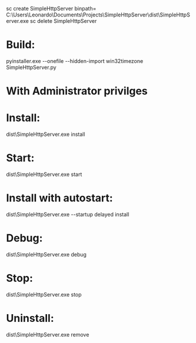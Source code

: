 sc create SimpleHttpServer binpath= C:\Users\Leonardo\Documents\Projects\SimpleHttpServer\dist\SimpleHttpServer.exe
sc delete SimpleHttpServer

# Build:
pyinstaller.exe --onefile --hidden-import win32timezone SimpleHttpServer.py

# With Administrator privilges
# Install:
dist\SimpleHttpServer.exe install

# Start:
dist\SimpleHttpServer.exe start

# Install with autostart:
dist\SimpleHttpServer.exe --startup delayed install

# Debug:
dist\SimpleHttpServer.exe debug

# Stop:
dist\SimpleHttpServer.exe stop

# Uninstall:
dist\SimpleHttpServer.exe remove
